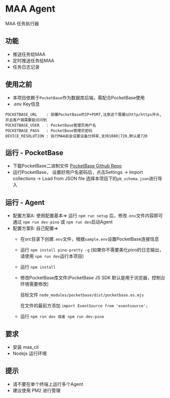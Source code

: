 # MAA Agent 
MAA 任务执行器

## 功能
- 推送任务给MAA
- 定时推送任务给MAA
- 任务日志记录

## 使用之前
- 本项目依赖于`PocketBase`作为数据库后端，需配合PocketBase使用
- .env Key信息
```shell
POCKETBASE_URL    : 部署PocketBase的IP+PORT,注意这个需要以http/https开头,并且客户端需要能访问到
POCKETBASE_USER   : PocketBase管理员用户名
POCKETBASE_PASS   : PocketBase管理员密码
DEVICE_RESOLUTION : 执行MAA前会设置设备分辨率,支持1080|720,默认是720
```

## 运行 - PocketBase
- 下载PocketBase二进制文件 [PocketBase Github Repo](https://github.com/pocketbase/pocketbase)
- 运行PocketBase， 设置好用户名密码后，点击Settings -> Import collections -> Load from JSON file 选择本项目下的`pb_schema.json`进行导入

## 运行 - Agent

- 配置方案A: 使用配置基本=> 运行 `npm run setup` 后，修改`.env`文件内容即可通过 `npm run dev-pino` 或 `npm run dev`启动Agent
- 配置方案B: 自己配置=>
  - 在src目录下创建`.env`文件，根据`sample.env`设置PocketBase连接信息
  - 运行 `npm install pino-pretty -g` (如果你不需要美化pino的日志输出，请使用 `npm run dev`运行本项目)
  - 运行 `npm install`
  - 修改PocketBase库文件(PocketBase JS SDK 默认是用于浏览器，控制台环境需要修改)

      目标文件 `node_modules/pocketbase/dist/pocketbase.es.mjs`

      在文件的最前方添加 `import EventSource from 'eventsource';`

  - 运行 `npm run dev 或者 npm run dev-pino`



## 要求
- 安装 maa_cli
- Nodejs 运行环境

## 提示
- 请不要在单个终端上运行多个Agent 
- 建议使用 PM2 进行管理


